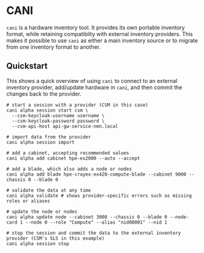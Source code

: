 # CANI

`cani` is a hardware inventory tool.  It provides its own portable inventory format, while retaining compatiblity with external inventory providers.  This makes it possible to use `cani` as either a main inventory source or to migrate from one inventory format to another.  

## Quickstart

This shows a quick overview of using `cani` to connect to an external inventory provider, add/update hardware in `cani`, and then commit the changes back to the provider.

```shell
# start a session with a provider (CSM in this case)
cani alpha session start csm \
  --csm-keycloak-username username \
  --csm-keycloak-password password \
  --csm-api-host api-gw-service-nmn.local

# import data from the provider
cani alpha session import

# add a cabinet, accepting recommended values
cani alpha add cabinet hpe-ex2000 --auto --accept 

# add a blade, which also adds a node or nodes
cani alpha add blade hpe-crayex-ex420-compute-blade --cabinet 9000 --chassis 0 --blade 0

# validate the data at any time
cani alpha validate # shows provider-specific errors such as missing roles or aliases

# update the node or nodes
cani alpha update node --cabinet 3000 --chassis 0 --blade 0 --node-card 1 --node 0 --role "Compute" --alias "nid00001" --nid 1

# stop the session and commit the data to the external inventory provider (CSM's SLS in this example)
cani alpha session stop
```

